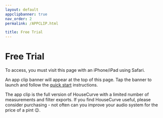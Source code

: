 ```yaml
---
layout: default
appclipbanner: true
nav_order: 2
permalink: /APPCLIP.html

title: Free Trial
---
```


# Free Trial

To access, you must visit this page with an iPhone/iPad using Safari.

An app clip banner will appear at the top of this page.  Tap the banner to launch and follow the [quick start](HELP.md) instructions.

The app clip is the full version of HouseCurve with a limited number of measurements and filter exports.  If you find HouseCurve useful, please consider purchasing - not often can you improve your audio system for the price of a pint 😉.


